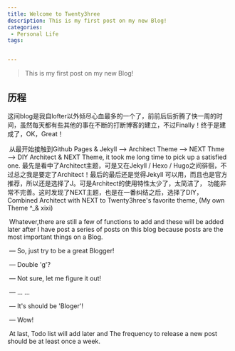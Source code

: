 ```yaml
---
title: Welcome to Twenty3hree
description: This is my first post on my new Blog!
categories:
 - Personal Life
tags:


---
```

> This is my first post on my new Blog!

<!-- more -->

## 历程

​		这间blog是我自lofter以外倾尽心血最多的一个了，前前后后折腾了快一周的时间，虽然每天都有些其他的事在不断的打断博客的建立，不过Finally！终于是建成了，OK，Great！

​		从最开始接触到Github Pages &  Jekyll —> Architect Theme —> NEXT Thme —> DIY Architect & NEXT Theme, it took me long time  to pick up a satisfied one. 最先是看中了Architect主题，可是又在Jekyll / Hexo / Hugo之间徘徊，不过总之我是要定了Architect！最后的最后还是觉得Jekyll 可以用，而且也是官方推荐，所以还是选择了J。可是Architect的使用特性太少了，太简洁了， 功能非常不完善。这时发现了NEXT主题，也是在一番纠结之后，选择了DIY，Combined Architect with NEXT to Twenty3hree's favorite theme, (My own Theme ^_& xixi)

​		Whatever,there are still a few of functions to add and these will be added later after I have post a series of posts on this blog because posts are the most important things on a Blog.

​		— So, just try to be a great Blogger!

​		— Double 'g'?

​		— Not sure, let me figure it out!

​		— … … 

​		— It's should be 'Bloger'!

​		— Wow!



​		At last, Todo list will add later and The frequency to release a new post should be at least once a week.

